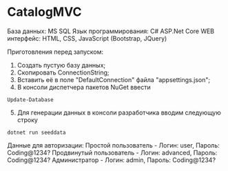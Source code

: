 # CatalogMVC

База данных: MS SQL
Язык программирования: C# ASP.Net Core
WEB интерфейс: HTML, CSS, JavaScript (Bootstrap, JQuery)

Приготовления перед запуском:
  1) Создать пустую базу данных;
  2) Скопировать ConnectionString;
  3) Вставить её в поле "DefaultConnection" файла "appsettings.json";
  4) В консоли диспетчера пакетов NuGet ввести 
  ```
  Update-Database
  ```
  5) Для генерации данных в консоли разработчика вводим следующую строку 
  ```
  dotnet run seeddata
  ```
  
Данные для авторизации:
  Простой пользователь - Логин: user, Пароль: Coding@1234?
  Продвинутый пользователь - Логин: advanced, Пароль: Coding@1234?
  Администратор - Логин: admin, Пароль: Coding@1234?
  
  
